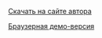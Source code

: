 [Скачать на сайте автора](https://github.com/XProger/OpenLara/releases)

[Браузерная демо-версия](http://xproger.info/projects/OpenLara/)